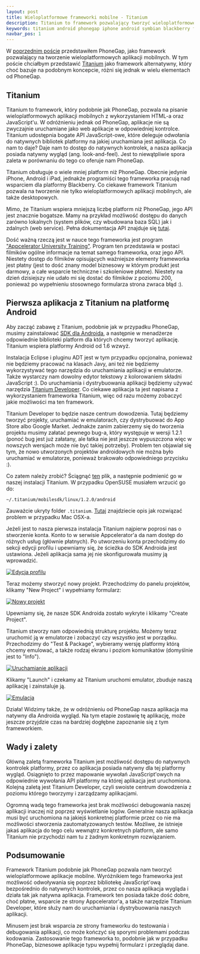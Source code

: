 ```yaml
---
layout: post
title: Wieloplatformowe frameworki mobilne - Titanium
description: Titanium to framework pozwalający tworzyć wieloplatformowe aplikacje mobilne. Jego zaletą jest możliwość korzystania z natywnych kontrolek co powoduje, że aplikacja wygląda tak jak natywna aplikacja napisana na daną platformę.
keywords: titanium android phonegap iphone android symbian blackberry framework
navbar_pos: 1
---
```

W [poprzednim poście](/blog/2010/04/wieloplatformowe-frameworki-mobilne-phonegap/) przedstawiłem PhoneGap, jako
framework pozwalający na tworzenie wieloplatformowych aplikacji mobilnych. W tym poście chciałbym przedstawić
[Titanium](http://developer.appcelerator.com/) jako framework alternatywny, który choć bazuje na podobnym koncepcie,
różni się jednak w wielu elementach od PhoneGap.

## Titanium

Titanium to framework, który podobnie jak PhoneGap, pozwala na pisanie wieloplatformowych aplikacji mobilnych
z wykorzystaniem HTML-a oraz JavaScript'u. W odróżnieniu jednak od PhoneGap, aplikacje nie są zwyczajnie uruchamiane
jako web aplikacje w odpowiedniej kontrolce. Titanium udostępnia bogate API JavaScript-owe, które deleguje odwołania
do natywnych bibliotek platformy na jakiej uruchamiana jest aplikacja. Co nam to daje? Daje nam to dostęp do
natywnych kontrolek, a nasza aplikacja posiada natywny wygląd (ang. look-and-feel). Jest to niewątpliwie spora zaleta
w porównaniu do tego co oferuje nam PhoneGap.

Titanium obsługuje o wiele mniej platform niż PhoneGap. Obecnie jedynie iPhone, Android i iPad, jednakże programiści
tego frameworka pracują nad wsparciem dla platformy Blackberry. Co ciekawe framework Titanium pozwala na tworzenie
nie tylko wieloplatformowych aplikacji mobilnych, ale także desktopowych.

Mimo, że Titanium wspiera mniejszą liczbę platform niż PhoneGap, jego API jest znacznie bogatsze. Mamy na przykład
możliwość dostępu do danych zarówno lokalnych (system plików, czy wbudowana baza SQL) jak i zdalnych (web service).
Pełna dokumentacja API znajduje się [tutaj](http://developer.appcelerator.com/apidoc/mobile/latest).

Dość ważną rzeczą jest w nauce tego frameworka jest program ["Appcelerator University Training"](http://developer.appcelerator.com/training).
Program ten przedstawia w postaci filmików ogólne informacje na temat samego frameworka, oraz jego API. Niestety
dostęp do filmików opisujących ważniejsze elementy frameworka jest płatny (jest to dość znany model biznesowy
w którym produkt jest darmowy, a całe wsparcie techniczne i szkoleniowe płatne). Niestety na dzień dzisiejszy nie
udało mi się dostać do filmików z poziomu 200, ponieważ po wypełnieniu stosownego formularza strona zwraca błąd
:).

## Pierwsza aplikacja z Titanium na platformę Android

Aby zacząć zabawę z Titanium, podobnie jak w przypadku PhoneGap, musimy zainstalować [SDK dla Androida](http://developer.android.com/sdk/index.html),
a następnie w menadżerze odpowiednie biblioteki platform dla których chcemy tworzyć aplikację. Titanium wspiera
platformy Android od 1.6 wzwyż.

Instalacja Eclipse i pluginu ADT jest w tym przypadku opcjonalna, ponieważ nie będziemy pracować na klasach Javy,
ani też nie będziemy wykorzystywać tego narzędzia do uruchamiania aplikacji w emulatorze. Także wystarczy nam
dowolny edytor tekstowy z kolorowaniem składni JavaScript :). Do uruchamiania i dystrybuowania aplikacji
będziemy używać narzędzia [Titanium Developer](http://www.appcelerator.com/products/download/). Co ciekawe
aplikacja ta jest napisana z wykorzystaniem frameworka Titanium, więc od razu możemy zobaczyć jakie możliwości
ma ten framework.

Titanium Developer to będzie nasze centrum dowodzenia. Tutaj będziemy tworzyć projekty, uruchamiać w emulatorach,
czy dystrybuować do App Store albo Google Market. Jednakże zanim zabierzemy się do tworzenia projektu musimy
załatać pewnego bug-a, który występuje w wersji 1.2.1 (ponoć bug jest już załatany, ale łatka nie jest jeszcze wypuszczona
więc w nowszych wersjach może nie być takiej potrzeby). Problem ten objawiał się tym, że nowo utworzonych projektów
androidowych nie można było uruchamiać w emulatorze, ponieważ brakowało odpowiedniego przycisku :).

Co zatem należy zrobić? Ściągnąć [ten](http://github.com/appcelerator/titanium_mobile/raw/55fea80fe28a5940b890c2291ec68b7a756a3c27/support/android/android.py)
plik, a następnie podmienić go w naszej instalacji Titanium. W przypadku OpenSUSE musiałem wrzucić go do:

    ~/.titanium/mobilesdk/linux/1.2.0/android

Zauważcie ukryty folder ``.titanium``. [Tutaj](http://developer.appcelerator.com/question/12931/getting-the-error)
znajdziecie opis jak rozwiązać problem w przypadku Mac OSX-a.

Jeżeli jest to nasza pierwsza instalacja Titanium najpierw poprosi nas o stworzenie konta. Konto to w serwisie
Appcelerator'a da nam dostęp do różnych usług (głównie płatnych). Po utworzeniu konta przechodzimy do sekcji edycji
profilu i upewniamy się, że ścieżka do SDK Androida jest ustawiona. Jeżeli aplikacja sama jej nie skonfigurowała
musimy ją wprowadzić.

<a href="/images/titanium/edit-profile.png" rel="colorbox" title="Powiększ obrazek"><img src="/images/titanium/edit-profile.png" alt="Edycja profilu" /></a>

Teraz możemy stworzyć nowy projekt. Przechodzimy do panelu projektów, klikamy "New Project" i wypełniamy formularz:

<a href="/images/titanium/new-project.png" rel="colorbox" title="Powiększ obrazek"><img src="/images/titanium/new-project.png" alt="Nowy projekt" /></a>

Upewniamy się, że nasze SDK Androida zostało wykryte i klikamy "Create Project".

Titanium stworzy nam odpowiednią strukturę projektu. Możemy teraz uruchomić ją w emulatorze i zobaczyć czy
wszystko jest w porządku. Przechodzimy do "Test & Package", wybieramy wersję platformy którą chcemy emulować,
a także rodzaj ekranu i poziom komunikatów (domyślnie jest to "Info").

<a href="/images/titanium/launch.png" rel="colorbox" title="Powiększ obrazek"><img src="/images/titanium/launch.png" alt="Uruchamianie aplikacji" /></a>

Klikamy "Launch" i czekamy aż Titanium uruchomi emulator, zbuduje naszą aplikację i zainstaluje ją.

<a href="/images/titanium/run.png" rel="colorbox" title="Powiększ obrazek"><img src="/images/titanium/run.png" alt="Emulacja" /></a>

Działa! Widzimy także, że w odróżnieniu od PhoneGap nasza aplikacja ma natywny dla Androida wygląd. Na tym etapie zostawię
tę aplikację, może jeszcze przyjdzie czas na bardziej dogłębne zapoznanie się z tym frameworkiem.

## Wady i zalety

Główną zaletą frameworka Titanium jest możliwość dostępu do natywnych kontrolek platformy, przez co aplikacja
posiada natywny dla tej platformy wygląd. Osiągnięto to przez mapowanie wywołań JavaScript'owych na odpowiednie
wywołania API platformy na której aplikacja jest uruchomiona. Kolejną zaletą jest Titanium Developer, czyli swoiste
centrum dowodzenia z poziomu którego tworzymy i zarządzamy aplikacjami.

Ogromną wadą tego frameworka jest brak możliwości debugowania naszej aplikacji inaczej niż poprzez wyświetlanie
logów. Generalnie nasza aplikacja musi być uruchomiona na jakiejś konkretnej platformie przez co nie ma możliwości
stworzenia zautomatyzowanych testów. Możliwe, że istnieje jakaś aplikacja do tego celu wewnątrz konkretnych
platform, ale samo Titanium nie przychodzi nam tu z żadnym konkretnym rozwiązaniem.

## Podsumowanie

Framework Titanium podobnie jak PhoneGap pozwala nam tworzyć wieloplatformowe aplikacje mobilne. Wyróżnikiem tego
frameworka jest możliwość odwoływania się poprzez bibliotekę JavaScript'ową bezpośrednio do natywnych kontrolek,
przez co nasza aplikacja wygląda i działa tak jak natywna aplikacja. Framework ten posiada także dość dobre, choć
płatne, wsparcie ze strony Appcelerator'a, a także narzędzie Titanium Developer, które służy nam do uruchamiania
i dystrybuowania naszych aplikacji.

Minusem jest brak wsparcia ze strony frameworku do testowania i debugowania aplikacji, co może kończyć się sporymi
problemami podczas kodowania. Zastosowanie tego frameworka to, podobnie jak w przypadku PhoneGap, biznesowe aplikacje
typu wypełnij formularz i przeglądaj dane.